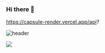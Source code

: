 ### Hi there 👋

<!--
**M-Java86/M-java86** is a ✨ _special_ ✨ repository because its `README.md` (this file) appears on your GitHub profile.

Here are some ideas to get you started:

- 🔭 I’m currently working on ...
- 🌱 I’m currently learning ...
- 👯 I’m looking to collaborate on ...
- 🤔 I’m looking for help with ...
- 💬 Ask me about ...
- 📫 How to reach me: ...
- 😄 Pronouns: ...
- ⚡ Fun fact: ...
-->



https://capsule-render.vercel.app/api?




![header](https://capsule-render.vercel.app/api?type=wave&color=auto&height=300&section=header&text=capsule%20render&fontSize=90)



<img src="https://capsule-render.vercel.app/api?type=wave&color=auto&height=300&section=header&text=capsule%20render&fontSize=90" />
